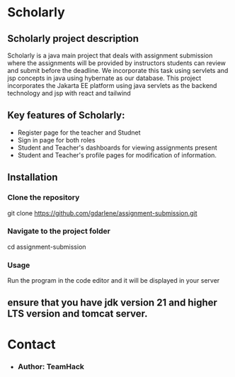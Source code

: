 # Scholarly
## Scholarly project description
Scholarly is a java main project that deals with assignment submission where the assignments will be provided by
instructors students can review and submit before the deadline. We incorporate this task using servlets and jsp concepts
in java using hybernate as our database. This project incorporates the Jakarta EE platform using java servlets as the 
backend technology and jsp with react and tailwind

## Key features of Scholarly:
- Register page for the teacher and Studnet
- Sign in page for both roles
- Student and Teacher's dashboards for viewing assignments present
- Student and Teacher's profile pages for modification of information. 

## Installation 
### Clone the repository
git clone https://github.com/gdarlene/assignment-submission.git
### Navigate to the project folder
cd assignment-submission
### Usage
Run the program in the code editor and it will be displayed in your server
## ensure that you have jdk version 21 and higher LTS version and tomcat server.

# Contact
- ### Author: TeamHack
